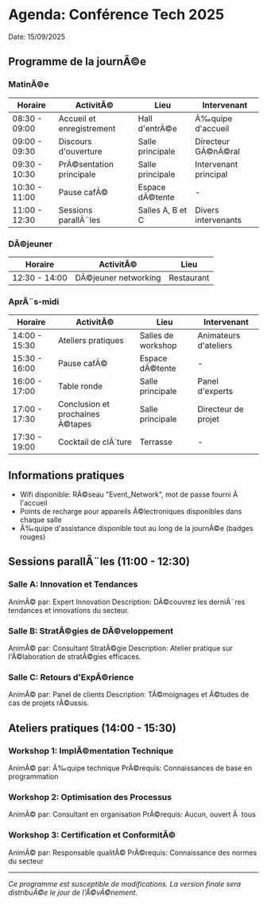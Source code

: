 ﻿# Agenda: Conférence Tech 2025
Date: 15/09/2025

## Programme de la journÃ©e

### MatinÃ©e

| Horaire | ActivitÃ© | Lieu | Intervenant |
|---------|----------|------|-------------|
| 08:30 - 09:00 | Accueil et enregistrement | Hall d'entrÃ©e | Ã‰quipe d'accueil |
| 09:00 - 09:30 | Discours d'ouverture | Salle principale | Directeur GÃ©nÃ©ral |
| 09:30 - 10:30 | PrÃ©sentation principale | Salle principale | Intervenant principal |
| 10:30 - 11:00 | Pause cafÃ© | Espace dÃ©tente | - |
| 11:00 - 12:30 | Sessions parallÃ¨les | Salles A, B et C | Divers intervenants |

### DÃ©jeuner

| Horaire | ActivitÃ© | Lieu |
|---------|----------|------|
| 12:30 - 14:00 | DÃ©jeuner networking | Restaurant |

### AprÃ¨s-midi

| Horaire | ActivitÃ© | Lieu | Intervenant |
|---------|----------|------|-------------|
| 14:00 - 15:30 | Ateliers pratiques | Salles de workshop | Animateurs d'ateliers |
| 15:30 - 16:00 | Pause cafÃ© | Espace dÃ©tente | - |
| 16:00 - 17:00 | Table ronde | Salle principale | Panel d'experts |
| 17:00 - 17:30 | Conclusion et prochaines Ã©tapes | Salle principale | Directeur de projet |
| 17:30 - 19:00 | Cocktail de clÃ´ture | Terrasse | - |

## Informations pratiques

- Wifi disponible: RÃ©seau "Event_Network", mot de passe fourni Ã  l'accueil
- Points de recharge pour appareils Ã©lectroniques disponibles dans chaque salle
- Ã‰quipe d'assistance disponible tout au long de la journÃ©e (badges rouges)

## Sessions parallÃ¨les (11:00 - 12:30)

### Salle A: Innovation et Tendances
AnimÃ© par: Expert Innovation
Description: DÃ©couvrez les derniÃ¨res tendances et innovations du secteur.

### Salle B: StratÃ©gies de DÃ©veloppement
AnimÃ© par: Consultant StratÃ©gie
Description: Atelier pratique sur l'Ã©laboration de stratÃ©gies efficaces.

### Salle C: Retours d'ExpÃ©rience
AnimÃ© par: Panel de clients
Description: TÃ©moignages et Ã©tudes de cas de projets rÃ©ussis.

## Ateliers pratiques (14:00 - 15:30)

### Workshop 1: ImplÃ©mentation Technique
AnimÃ© par: Ã‰quipe technique
PrÃ©requis: Connaissances de base en programmation

### Workshop 2: Optimisation des Processus
AnimÃ© par: Consultant en organisation
PrÃ©requis: Aucun, ouvert Ã  tous

### Workshop 3: Certification et ConformitÃ©
AnimÃ© par: Responsable qualitÃ©
PrÃ©requis: Connaissance des normes du secteur

---

*Ce programme est susceptible de modifications. La version finale sera distribuÃ©e le jour de l'Ã©vÃ©nement.*
